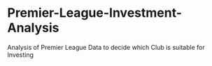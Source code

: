 # Premier-League-Investment-Analysis
Analysis of Premier League Data to decide which Club is suitable for Investing
